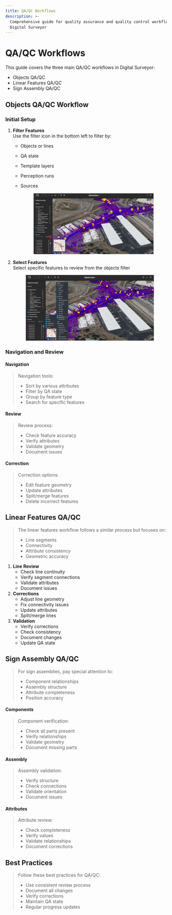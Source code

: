 ```yaml
---
title: QA/QC Workflows
description: >-
  Comprehensive guide for quality assurance and quality control workflows in
  Digital Surveyor
---
```


# QA/QC Workflows

This guide covers the three main QA/QC workflows in Digital Surveyor:

- Objects QA/QC
- Linear Features QA/QC
- Sign Assembly QA/QC

## Objects QA/QC Workflow

### Initial Setup

1. **Filter Features**\
   Use the filter icon in the bottom left to filter by:
   * Objects or lines
   * QA state
   * Template layers
   * Perception runs
   *   Sources

       <figure><img src="../../../../images/image48.png" alt=""><figcaption></figcaption></figure>
2.  **Select Features**\
    Select specific features to review from the objects filter

    <figure><img src="../../../../images/image34.png" alt=""><figcaption></figcaption></figure>

### Navigation and Review

#### Navigation

> Navigation tools:
>
> * Sort by various attributes
> * Filter by QA state
> * Group by feature type
> * Search for specific features

#### Review

> Review process:
>
> * Check feature accuracy
> * Verify attributes
> * Validate geometry
> * Document issues

#### Correction

> Correction options:
>
> * Edit feature geometry
> * Update attributes
> * Split/merge features
> * Delete incorrect features

## Linear Features QA/QC

> The linear features workflow follows a similar process but focuses on:
>
> * Line segments
> * Connectivity
> * Attribute consistency
> * Geometric accuracy

1. **Line Review**
   * Check line continuity
   * Verify segment connections
   * Validate attributes
   * Document issues
2. **Corrections**
   * Adjust line geometry
   * Fix connectivity issues
   * Update attributes
   * Split/merge lines
3. **Validation**
   * Verify corrections
   * Check consistency
   * Document changes
   * Update QA state

## Sign Assembly QA/QC

> For sign assemblies, pay special attention to:
>
> * Component relationships
> * Assembly structure
> * Attribute completeness
> * Position accuracy

#### Components

> Component verification:
>
> * Check all parts present
> * Verify relationships
> * Validate geometry
> * Document missing parts

#### Assembly

> Assembly validation:
>
> * Verify structure
> * Check connections
> * Validate orientation
> * Document issues

#### Attributes

> Attribute review:
>
> * Check completeness
> * Verify values
> * Validate relationships
> * Document corrections

## Best Practices

> Follow these best practices for QA/QC:
>
> * Use consistent review process
> * Document all changes
> * Verify corrections
> * Maintain QA state
> * Regular progress updates
